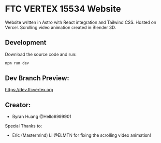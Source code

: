 # FTC VERTEX 15534 Website

Website written in Astro with React integration and Tailwind CSS. Hosted on Vercel. Scrolling video animation created in Blender 3D.

## Development

Download the source code and run:
```sh
npm run dev
```

## Dev Branch Preview:

https://dev.ftcvertex.org

## Creator:
- Byran Huang @Hello9999901

Special Thanks to:
 - Eric (Mastermind) Li @ELMTN for fixing the scrolling video animation!
